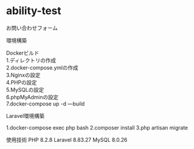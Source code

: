 # ability-test

お問い合わせフォーム

環境構築

Dockerビルド  
1.ディレクトリの作成  
2.docker-compose.ymlの作成  
3.Nginxの設定  
4.PHPの設定  
5.MySQLの設定  
6.phpMyAdminの設定  
7.docker-compose up -d —build  

Laravel環境構築

1.docker-compose exec php bash
2.composer install
3.php artisan migrate

使用技術
PHP 8.2.8
Laravel 8.83.27
MySQL 8.0.26
